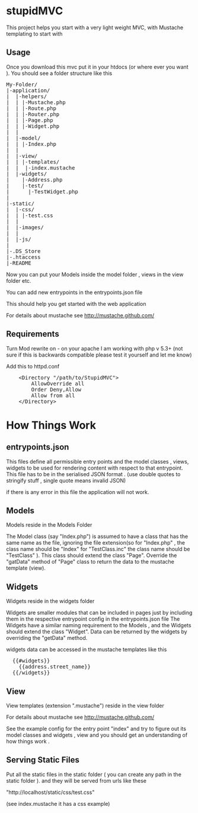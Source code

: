 stupidMVC
==========

This project helps you start with a very light weight MVC, with Mustache templating to start with 

Usage
----------

Once you download this mvc put it in your htdocs (or where ever you want ). You should see a folder structure like this 

<pre>
My-Folder/
|-application/
|  |-helpers/
|  | |-Mustache.php
|  | |-Route.php
|  | |-Router.php
|  | |-Page.php
|  | |-Widget.php
|  |
|  |-model/
|  | |-Index.php
|  |
|  |-view/
|  | |-templates/
|  |  |-index.mustache
|  |-widgets/
|    |-Address.php
|    |-test/
|      |-TestWidget.php
|
|-static/
|  |-css/
|  | |-test.css
|  |
|  |-images/
|  |
|  |-js/
|  
|-.DS_Store
|-.htaccess
|-README
</pre>


Now you can put your Models inside the model folder , views in the view folder etc.

You can add new entrypoints in the entrypoints.json file

This should help you get started with the web application


For details about mustache see http://mustache.github.com/

Requirements
-------------
Turn Mod rewrite on - on your apache
I am working with php v 5.3+ (not sure if this is backwards compatible please test it yourself and let me know)

Add this to httpd.conf
<pre>
    &lt;Directory "/path/to/StupidMVC"&gt;
        AllowOverride all
        Order Deny,Allow
        Allow from all
    &lt;/Directory&gt;
</pre>

How Things Work
================

entrypoints.json 
-----------------
This files define all permissible entry points and the model classes , views, widgets to be used for rendering content with respect to that entrypoint.
This file has to be in the serialised JSON format . (use double quotes to stringify stuff , single quote means invalid JSON)

if there is any error in this file the application will not work.


Models
-------

Models reside in the Models Folder

The Model class (say "Index.php") is assumed to have a class that has the same name as the file, ignoring the file extension(so for "Index.php" , the class name should be "Index" for "TestClass.inc" the class name should be "TestClass" ). This class should extend the class "Page". Override the "gatData" method of "Page" class to return the data to the mustache template (view).

Widgets
--------

Widgets reside in the widgets folder

Widgets are smaller modules that can be included in pages just by including them in the respective entrypoint config in the entrypoints.json file
The Widgets have a similar naming requirement to the Models , and the Widgets should extend the class "Widget". Data can be returned by the widgets by overriding the "getData" method.

widgets data can be accessed in the mustache templates like this 

<pre>
  {{#widgets}}
    {{address.street_name}}
  {{/widgets}}
</pre>

View
-----
View templates (extension ".mustache") reside in the view folder

For details about mustache see http://mustache.github.com/

See the example config for the entry point "index" and try to figure out its model classes and widgets , view and you should get an understanding of how things work .

Serving Static Files
---------------------

Put all the static files in the static folder ( you can create any path in the static folder ). and they will be served from urls like these

"http://localhost/static/css/test.css"

(see index.mustache it has a css example)






